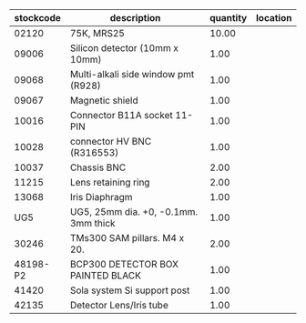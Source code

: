 |stockcode|description|quantity|location|
|---------|-----------|--------|--------|
|02120|75K, MRS25|10.00||
|09006|Silicon detector (10mm x 10mm)|1.00||
|09068|Multi-alkali side window pmt (R928)|1.00||
|09067|Magnetic shield|1.00||
|10016|Connector B11A socket 11-PIN|1.00||
|10028|connector HV BNC (R316553)|1.00||
|10037|Chassis BNC|2.00||
|11215|Lens retaining ring|2.00||
|13068|Iris Diaphragm|1.00||
|UG5|UG5, 25mm dia. +0, -0.1mm. 3mm thick|1.00||
|30246|TMs300 SAM pillars. M4 x 20.|2.00||
|48198-P2|BCP300 DETECTOR BOX PAINTED BLACK|1.00||
|41420|Sola system Si support post|1.00||
|42135|Detector Lens/Iris tube|1.00||

